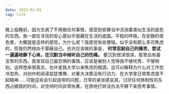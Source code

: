 ```yaml
---
date: 2023-02-01
tag: life
---
```

晚上临睡前，因为生病了不用做任何事情，感受到安静当中流淌着类似生活的底色的东西。我一直在寻找的安心感似乎就藏在生活的底面。平稳的呼吸，在安静的夜色里，大概就是这样的感觉。为什么呢？我感觉有些懊恼。似乎没有那么多可焦虑的，但我仍然倾向于蒙蔽自己。也许应该做的事是， **时常忍耐自己的痛苦，尝试一遍遍地静下心来，在沉默当中倾听自己的伤痛。** 要沉到很深很深，那里会有最宝贵的东西。我发现自己最恐惧的事情，应该是被别人觉得我不够优秀、不够特别。这样想来很真实，也许是我大学以来焦虑的根源。这可以解释为什么对工作忽冷忽热、对创作和阅读犹犹豫豫、对重大决策没有行动力、在大学里日常焦虑提不起精神……可能这些会引起连带的问题，日常的紧张感变高，讨厌任何体制性的东西占据我的时间，对空闲时间非常执著，在原地打转没办法平静下来思考事情。